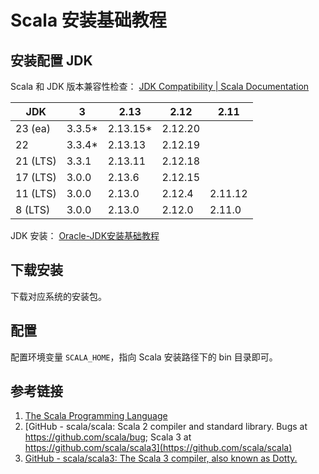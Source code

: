 # Scala 安装基础教程

## 安装配置 JDK

Scala 和 JDK 版本兼容性检查：
[JDK Compatibility | Scala Documentation](https://docs.scala-lang.org/overviews/jdk-compatibility/overview.html#scala-compatibility-table)

| JDK      | 3      | 2.13     | 2.12    | 2.11    |
|----------|--------|----------|---------|---------|
| 23 (ea)  | 3.3.5* | 2.13.15* | 2.12.20 |         |
| 22       | 3.3.4* | 2.13.13  | 2.12.19 |         |
| 21 (LTS) | 3.3.1  | 2.13.11  | 2.12.18 |         |
| 17 (LTS) | 3.0.0  | 2.13.6   | 2.12.15 |         |
| 11 (LTS) | 3.0.0  | 2.13.0   | 2.12.4  | 2.11.12 |
| 8 (LTS)  | 3.0.0  | 2.13.0   | 2.12.0  | 2.11.0  |

JDK 安装：
[Oracle-JDK安装基础教程](work/programming/Java/Operation/Oracle-JDK安装基础教程.md)

## 下载安装

下载对应系统的安装包。

## 配置

配置环境变量 `SCALA_HOME`，指向 Scala 安装路径下的 bin 目录即可。

## 参考链接

1. [The Scala Programming Language](https://www.scala-lang.org/)
2. [GitHub - scala/scala: Scala 2 compiler and standard library. Bugs at https://github.com/scala/bug; Scala 3 at https://github.com/scala/scala3](https://github.com/scala/scala)
3. [GitHub - scala/scala3: The Scala 3 compiler, also known as Dotty.](https://github.com/scala/scala3)